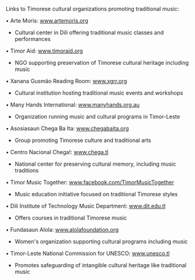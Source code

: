Links to Timorese cultural organizations promoting traditional music:

• Arte Moris: www.artemoris.org
- Cultural center in Dili offering traditional music classes and performances

• Timor Aid: www.timoraid.org 
- NGO supporting preservation of Timorese cultural heritage including music

• Xanana Gusmão Reading Room: www.xgrr.org
- Cultural institution hosting traditional music events and workshops

• Many Hands International: www.manyhands.org.au
- Organization running music and cultural programs in Timor-Leste

• Asosiasaun Chega Ba Ita: www.chegabaita.org
- Group promoting Timorese culture and traditional arts

• Centro Nacional Chega!: www.chega.tl
- National center for preserving cultural memory, including music traditions

• Timor Music Together: www.facebook.com/TimorMusicTogether
- Music education initiative focused on traditional Timorese styles

• Dili Institute of Technology Music Department: www.dit.edu.tl
- Offers courses in traditional Timorese music

• Fundasaun Alola: www.alolafoundation.org
- Women's organization supporting cultural programs including music

• Timor-Leste National Commission for UNESCO: www.unesco.tl
- Promotes safeguarding of intangible cultural heritage like traditional music